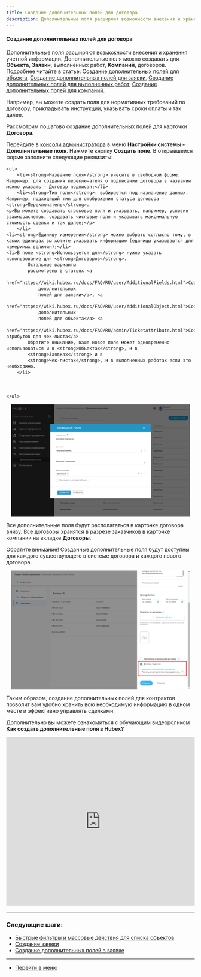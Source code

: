 ```yaml
---
title: Создание дополнительных полей для договора
description: Дополнительные поля расширяют возможности внесения и хранения учетной информации. Дополнительные поля можно создавать для Объекта, Заявки, выполненных работ, договоров. Например, вы можете создать поля для нормативных требований по договору, прикладывать инструкции, указывать сроки оплаты и так далее.
---
```


#### Создание дополнительных полей для договора
<html>
<meta charset="utf-8">
</html>
<body>
  <p>Дополнительные поля расширяют возможности внесения и хранения учетной информации. Дополнительные поля можно создавать
    для <strong>Объекта</strong>, <strong>Заявки</strong>, выполненных работ, <strong>Компаний</strong>, договоров. Подробнее читайте в статье: <a href="https://wiki.hubex.ru/docs/FAQ/RU/user/AdditionalObject.html">Создание дополнительных полей для объекта</a>, <a href="https://wiki.hubex.ru/docs/FAQ/RU/user/AdditionalFields.html">Создание дополнительных полей для заявки</a>, <a href="https://wiki.hubex.ru/docs/FAQ/RU/user/AdditionalFieldsWorks.html">Создание дополнительных полей для выполненных работ</a>, <a href="https://wiki.hubex.ru/docs/FAQ/RU/user/AdditionalFieldsCompany.html">Создание дополнительных полей для компаний</a>.</p> 
     
<p>Например, вы можете создать поля для нормативных требований по договору, прикладывать инструкции, указывать сроки оплаты и так далее.</p>

<p>Рассмотрим пошагово создание дополнительных полей для карточки <strong>Договора</strong>.</p>

<p>Перейдите в <a href="https://wiki.hubex.ru/docs/FAQ/RU/admin/HowToEnterTheAdmin.html">консоли администратора</a>
        в меню <strong>Настройки системы - Дополнительные поля</strong>. Нажмите кнопку <strong>Создать
            поле</strong>. В открывшейся форме заполните следующие реквизиты:</p>
    
    <ul>
        <li><strong>Название поля</strong> внесите в свободной форме. Например, для создания переключателя о подписании договора в названии можно указать - Договор подписан;</li>
        <li><strong>Тип поля</strong>: выбирается под назначение данных. Например, подходящий тип для отображения статуса договора - <strong>Переключатель</strong>.
    <p>Вы можете создавать строковые поля и указывать, например, условия взаиморасчетов, создавать числовые поля и указывать максимальную стоимость сделки и так далее;</p>
        </li>
    <li><strong>Единицу измерения</strong> можно выбрать согласно тому, в каких единицах вы хотите указывать информацию (единицы указываются для измеримых величин);</li>
    <li>В поле <strong>Используется для</strong> нужно указать использование для <strong>Договоров</strong>.
            Остальные варианты
            рассмотрены в статьях <a
                    href="https://wiki.hubex.ru/docs/FAQ/RU/user/AdditionalFields.html">Создание
                дополнительных
                полей для заявки</a>, <a
                    href="https://wiki.hubex.ru/docs/FAQ/RU/user/AdditionalObject.html">Создание
                дополнительных
                полей для объекта</a> <a
                    href="https://wiki.hubex.ru/docs/FAQ/RU/admin/TicketAttribute.html">Создание атрибутов для чек-листа</a>.
            Обратите внимание, ваше новое поле может одновременно использоваться и в <strong>Объектах</strong>, и в
            <strong>Заявках</strong> и в
            <strong>Чек-листах</strong>, и в выполненных работах если это необходимо.
        </li>

    

    </ul>

<p><div>
        <img style="margin: 0 auto; display: block; max-width: 95%;"
             src="/attachments/images/FAQ/USER/AdditionalFieldsContract/AddField.jpg"/>
    </div></p>

<p>Все дополнительные поля будут располагаться в карточке договора внизу. Все договоры хранятся в разрезе заказчиков в карточке компании на вкладке <strong>Договоры</strong>.</p>
<p>Обратите внимание! Созданные дополнительные поля будут доступны для каждого существующего в системе договора и каждого нового договора.</p>
<div>
        <img style="margin: 0 auto; display: block; max-width: 95%;"
             src="/attachments/images/FAQ/USER/AdditionalFieldsContract/AddField2.jpg"/>
    </div>
<p>Таким образом, создание дополнительных полей для контрактов позволит вам удобно хранить всю необходимую информацию в одном месте и эффективно управлять сделками.</p>




<p>Дополнительно вы можете ознакомиться с обучающим видеороликом <strong>Как создать дополнительные поля в Hubex?</strong></p>

<iframe src="https://www.youtube.com/embed/1hRsaFz_sEQ" width="100%" height="450px" frameborder="0"
        allowfullscreen="allowfullscreen"></iframe>

</body>


___
### Следующие шаги:
- [Быстрые фильтры и массовые действия для списка объектов](./GroupActions.md)
- [Создание заявки](./CreatingTicket.md)
- [Создание дополнительных полей в заявке](./AdditionalFieldsOld.md)


___
- [Перейти в меню](http://wiki.hubex.ru)


